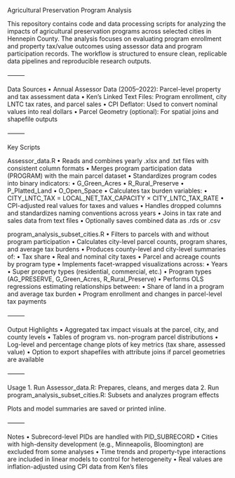 Agricultural Preservation Program Analysis

This repository contains code and data processing scripts for analyzing the impacts of agricultural preservation programs across selected cities in Hennepin County. The analysis focuses on evaluating program enrollment and property tax/value outcomes using assessor data and program participation records. The workflow is structured to ensure clean, replicable data pipelines and reproducible research outputs.

⸻

Data Sources
	•	Annual Assessor Data (2005–2022): Parcel-level property and tax assessment data
	•	Ken’s Linked Text Files: Program enrollment, city LNTC tax rates, and parcel sales
	•	CPI Deflator: Used to convert nominal values into real dollars
	•	Parcel Geometry (optional): For spatial joins and shapefile outputs

⸻

Key Scripts

Assessor_data.R
	•	Reads and combines yearly .xlsx and .txt files with consistent column formats
	•	Merges program participation data (PROGRAM) with the main parcel dataset
	•	Standardizes program codes into binary indicators:
	•	G_Green_Acres
	•	R_Rural_Preserve
	•	P_Platted_Land
	•	O_Open_Space
	•	Calculates tax burden variables:
	•	CITY_LNTC_TAX = LOCAL_NET_TAX_CAPACITY × CITY_LNTC_TAX_RATE
	•	CPI-adjusted real values for taxes and values
	•	Handles dropped columns and standardizes naming conventions across years
	•	Joins in tax rate and sales data from text files
	•	Optionally saves combined data as .rds or .csv

program_analysis_subset_cities.R
	•	Filters to parcels with and without program participation
	•	Calculates city-level parcel counts, program shares, and average tax burdens
	•	Produces county-level and city-level summaries of:
	•	Tax share
	•	Real and nominal city taxes
	•	Parcel and acreage counts by program type
	•	Implements facet-wrapped visualizations across:
	•	Years
	•	Super property types (residential, commercial, etc.)
	•	Program types (AG_PRESERVE, G_Green_Acres, R_Rural_Preserve)
	•	Performs OLS regressions estimating relationships between:
	•	Share of land in a program and average tax burden
	•	Program enrollment and changes in parcel-level tax payments

⸻

Output Highlights
	•	Aggregated tax impact visuals at the parcel, city, and county levels
	•	Tables of program vs. non-program parcel distributions
	•	Log-level and percentage change plots of key metrics (tax share, assessed value)
	•	Option to export shapefiles with attribute joins if parcel geometries are available

⸻

Usage
	1.	Run Assessor_data.R: Prepares, cleans, and merges data
	2.	Run program_analysis_subset_cities.R: Subsets and analyzes program effects

Plots and model summaries are saved or printed inline.

⸻

Notes
	•	Subrecord-level PIDs are handled with PID_SUBRECORD
	•	Cities with high-density development (e.g., Minneapolis, Bloomington) are excluded from some analyses
	•	Time trends and property-type interactions are included in linear models to control for heterogeneity
	•	Real values are inflation-adjusted using CPI data from Ken’s files
